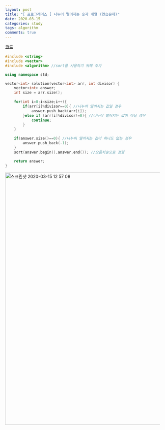 ```yaml
---
layout: post
title: "[ 프로그래머스 ] 나누어 떨어지는 숫자 배열 (연습문제)"
date: 2020-03-15
categories: study
tags: algorithm
comments: true
---
```


**코드**
```cpp
#include <string>
#include <vector>
#include <algorithm> //sort를 사용하기 위해 추가

using namespace std;

vector<int> solution(vector<int> arr, int divisor) {
    vector<int> answer;
    int size = arr.size();
    
    for(int i=0;i<size;i++){
        if(arr[i]%divisor==0){ //나누어 떨어지는 값일 경우
            answer.push_back(arr[i]);
        }else if (arr[i]%divisor!=0){ //나누어 떨어지는 값이 아닐 경우
            continue;
        }
    }
    
    if(answer.size()==0){ //나누어 떨어지는 값이 하나도 없는 경우
        answer.push_back(-1);
    }
    sort(answer.begin(),answer.end()); //오름차순으로 정렬
    
    return answer;
}
```

<img width="819" alt="스크린샷 2020-03-15 12 57 08" src="https://user-images.githubusercontent.com/56791347/76694955-7c172d80-66bc-11ea-90f6-774e0102cef6.png">
